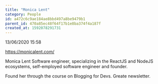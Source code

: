 ```yaml
---
title: "Monica Lent"
category: People
id: a472c6c9ae184ae8bbd497a8be9479b1
parent_id: 470a85ec48f64f17b1e8ba374f4a187f
created_at: 1592078291731
---
```


13/06/2020 15:58

https://monicalent.com/

Monica Lent 
Software engineer, specializing in the ReactJS and NodeJS ecosystems, self-employed software engineer and founder.

Found her through the course on Blogging for Devs. Greate newsletter.

                